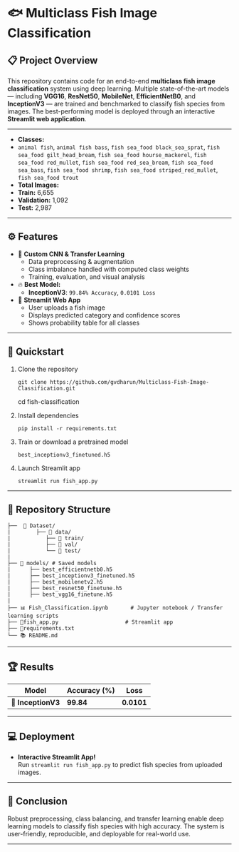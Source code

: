 # 🐟 Multiclass Fish Image Classification

## 📋 Project Overview

This repository contains code for an end-to-end **multiclass fish image classification** system using deep learning. Multiple state-of-the-art models — including **VGG16**, **ResNet50**, **MobileNet**, **EfficientNetB0**, and **InceptionV3** — are trained and benchmarked to classify fish species from images. The best-performing model is deployed through an interactive **Streamlit web application**.

---

- **Classes:**  
- `animal fish`, `animal fish bass`, `fish sea_food black_sea_sprat`, `fish sea_food gilt_head_bream`, `fish sea_food hourse_mackerel`, `fish sea_food red_mullet`, `fish sea_food red_sea_bream`, `fish sea_food sea_bass`, `fish sea_food shrimp`, `fish sea_food striped_red_mullet`, `fish sea_food trout`
- **Total Images:**  
- **Train:** 6,655  
- **Validation:** 1,092  
- **Test:** 2,987  

---

## ⚙️ Features

- 🧪 **Custom CNN & Transfer Learning**
  - Data preprocessing & augmentation
  - Class imbalance handled with computed class weights
  - Training, evaluation, and visual analysis
- 🔥 **Best Model:**  
  - **InceptionV3**: `99.84% Accuracy`, `0.0101 Loss`
- 🎨 **Streamlit Web App**
  - User uploads a fish image
  - Displays predicted category and confidence scores
  - Shows probability table for all classes

---

## 🚀 Quickstart

1. Clone the repository

    `git clone https://github.com/gvdharun/Multiclass-Fish-Image-Classification.git`

    cd fish-classification

2. Install dependencies

    `pip install -r requirements.txt`

4. Train or download a pretrained model

    `best_inceptionv3_finetuned.h5`

6. Launch Streamlit app

    `streamlit run fish_app.py`

---

## 📁 Repository Structure
```
├──  📁 Dataset/
|        ├── 📁 data/
|           ├── 📁 train/
|           ├── 📁 val/
|           └── 📁 test/ 
| 
├── 📁 models/ # Saved models
|      ├── best_efficientnetb0.h5
|      ├── best_inceptionv3_finetuned.h5
|      ├── best_mobilenetv2.h5
|      ├── best_resnet50_finetune.h5
|      ├── best_vgg16_finetune.h5
| 
├── 📊 Fish_Classification.ipynb       # Jupyter notebook / Transfer learning scripts
├── 📝fish_app.py                     # Streamlit app
├── 📝requirements.txt
└── 📚 README.md
```
---

## 🏆 Results

| Model             | Accuracy (%) | Loss    |
| ----------------- | ----------- | ------- |
| 🎉 **InceptionV3**| **99.84**   | **0.0101** |

---

## 💻 Deployment

- **Interactive Streamlit App!**  
  Run `streamlit run fish_app.py` to predict fish species from uploaded images.

---

## 📌 Conclusion

Robust preprocessing, class balancing, and transfer learning enable deep learning models to classify fish species with high accuracy. The system is user-friendly, reproducible, and deployable for real-world use.

---
